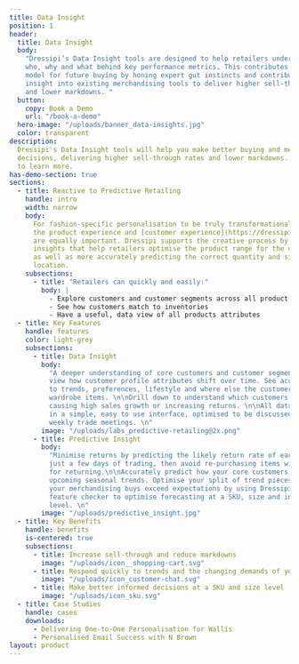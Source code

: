 ```yaml
---
title: Data Insight
position: 1
header:
  title: Data Insight
  body:
    "Dressipi’s Data Insight tools are designed to help retailers understand the
    who, why and what behind key performance metrics. This contributes to a more accurate
    model for future buying by honing expert gut instincts and contributing additional
    insight into existing merchandising tools to deliver higher sell-through rates
    and lower markdowns. "
  button:
    copy: Book a Demo
    url: "/book-a-demo"
  hero-image: "/uploads/banner_data-insights.jpg"
  color: transparent
description:
  Dressipi's Data Insight tools will help you make better buying and merchandising
  decisions, delivering higher sell-through rates and lower markdowns. Click here
  to learn more.
has-demo-section: true
sections:
  - title: Reactive to Predictive Retailing
    handle: intro
    width: narrow
    body:
      For fashion-specific personalisation to be truly transformational, personalising
      the product experience and [customer experience](https://dressipi.com/solutions/customer-experience/)
      are equally important. Dressipi supports the creative process by giving actionable
      insights that help retailers optimise the product range for the upcoming season,
      as well as more accurately predicting the correct quantity and size for each individual
      location.
    subsections:
      - title: "Retailers can quickly and easily:"
        body: |
          - Explore customers and customer segments across all product sales and returns
          - See how customers match to inventories
          - Have a useful, data view of all products attributes
  - title: Key Features
    handle: features
    color: light-grey
    subsections:
      - title: Data Insight
        body:
          "A deeper understanding of core customers and customer segments. Easily
          view how customer profile attributes shift over time. See accurate data on attitudes
          to trends, preferences, lifestyle and where else the customer shops for key
          wardrobe items. \n\nDrill down to understand which customers or features are
          causing high sales growth or increasing returns. \n\nAll data insights are delivered
          in a simple, easy to use interface, optimised to be discussed and actioned in
          weekly trade meetings. \n"
        image: "/uploads/labs_predictive-retailing@2x.png"
      - title: Predictive Insight
        body:
          "Minimise returns by predicting the likely return rate of each product within
          just a few days of trading, then avoid re-purchasing items with a high propensity
          for returning.\n\nAccurately predict how your core customers will respond to
          upcoming seasonal trends. Optimise your split of trend pieces and basic styles.\n\nEnsure
          your merchandising buys exceed expectations by using Dressipi’s garment and
          feature checker to optimise forecasting at a SKU, size and individual location
          level. \n"
        image: "/uploads/predictive_insight.jpg"
  - title: Key Benefits
    handle: benefits
    is-centered: true
    subsections:
      - title: Increase sell-through and reduce markdowns
        image: "/uploads/icon__shopping-cart.svg"
      - title: Respond quickly to trends and the changing demands of your customers
        image: "/uploads/icon_customer-chat.svg"
      - title: Make better informed decisions at a SKU and size level
        image: "/uploads/icon_sku.svg"
  - title: Case Studies
    handle: cases
    downloads:
      - Delivering One-to-One Personalisation for Wallis
      - Personalised Email Success with N Brown
layout: product
---
```

